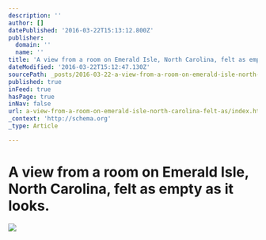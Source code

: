 ```yaml
---
description: ''
author: []
datePublished: '2016-03-22T15:13:12.800Z'
publisher:
  domain: ''
  name: ''
title: 'A view from a room on Emerald Isle, North Carolina, felt as empty as it looks.'
dateModified: '2016-03-22T15:12:47.130Z'
sourcePath: _posts/2016-03-22-a-view-from-a-room-on-emerald-isle-north-carolina-felt-as.md
published: true
inFeed: true
hasPage: true
inNav: false
url: a-view-from-a-room-on-emerald-isle-north-carolina-felt-as/index.html
_context: 'http://schema.org'
_type: Article

---
```

# A view from a room on Emerald Isle, North Carolina, felt as empty as it looks.
![](https://the-grid-user-content.s3-us-west-2.amazonaws.com/39df7028-a583-41d6-a26b-a0dcafaf12a4.png)